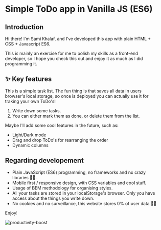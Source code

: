 # Simple ToDo app in Vanilla JS (ES6)

## Introduction

Hi there! I'm Sami Khalaf, and I've developed this app with plain HTML + CSS + Javascript ES6.

This is mainly an exercise for me to polish my skills as a front-end developer, so I hope you check this out and enjoy it as much as I did programming it.

## ✨ Key features

This is a simple task list. The fun thing is that saves all data in users browser's local storage, so once is deployed you can actually use it for traking your own ToDo's!

1. Write down some tasks.
2. You can either mark them as done, or delete them from the list.

Maybe I'll add some cool features in the future, such as:

- Light/Dark mode
- Drag and drop ToDo's for rearranging the order
- Dynamic columns

## Regarding developement

- Plain JavaScript (ES6) programming, no frameworks and no crazy libraries 💪🏿.
- Mobile first / responsive design, with CSS variables and cool stuff.
- Usage of BEM methodology for organising styles.
- All your tasks are stored in your localStorage's browser. Only you have access about the things you write down.
- No cookies and no surveillance, this website stores 0% of user data 👌🏿

Enjoy!

![productivity-boost](https://media3.giphy.com/media/13GIgrGdslD9oQ/200.gif)
